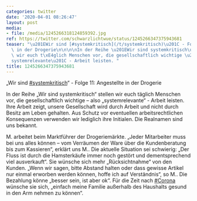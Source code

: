 ```yaml
---
categories: twitter
date: '2020-04-01 08:26:47'
layout: post
media:
- file: /media/1245266318124859392.jpg
ref: https://twitter.com/schwarzlichtwue/status/1245266347375943681
teaser: "\u201EWir sind [#systemkritisch](/t/systemkritisch)\u201C - Folge 11: Angestellte\
  \ in der Drogerie\n\n\n\nIn der Reihe \u201EWir sind systemkritisch\u201C stellen\
  \ wir euch t\xE4glich Menschen vor, die gesellschaftlich wichtige \u2013 also \u201E\
  systemrelevante\u201C - Arbeit leisten. "
title: 1245266347375943681
---
```

„Wir sind [#systemkritisch](/t/systemkritisch)“ - Folge 11: Angestellte in der Drogerie



In der Reihe „Wir sind systemkritisch“ stellen wir euch täglich Menschen vor, die gesellschaftlich wichtige – also „systemrelevante“ - Arbeit leisten. 
Ihre Arbeit zeigt, unsere Gesellschaft wird durch Arbeit und nicht durch Besitz am Leben gehalten. Aus Schutz vor eventuellen arbeitsrechtlichen Konsequenzen verwenden wir lediglich ihre Initialen. Die Realnamen sind uns bekannt. 



M. arbeitet beim Marktführer der Drogeriemärkte.
„Jeder Mitarbeiter muss bei uns alles können – vom Verräumen der Ware über die Kundenberatung bis zum Kassieren“, erklärt uns M.. Die aktuelle Situation sei schwierig: „Der Fluss ist durch die Hamsterkäufe immer noch gestört und dementsprechend viel ausverkauft“.
Sie wünsche sich mehr „Rücksichtnahme“ von den Kunden. „Wenn wir sagen, bitte Abstand halten oder dass gewisse Artikel nur einmal erworben werden können, hoffe ich auf Verständnis“, so M.. Die Bezahlung könne „besser sein, ist aber ok“.
Für die Zeit nach [#Corona](/t/corona) wünsche sie sich, „einfach meine Familie außerhalb des Haushalts gesund in den Arm nehmen zu können“.